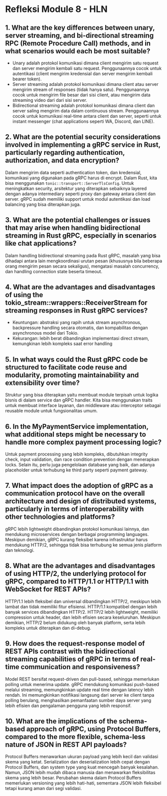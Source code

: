 # Refleksi Module 8 - HLN
## 1. What are the key differences between unary, server streaming, and bi-directional streaming RPC (Remote Procedure Call) methods, and in what scenarios would each be most suitable?
- Unary adalah protokol komunikasi dimana client mengirim satu request dan server mengirim kembali satu request. Penggunaannya cocok untuk autentikasi (client mengirim kredensial dan server mengirim kembali bearer token).
- Server streaming adalah protokol komunikasi dimana client atau server mengirim stream of responses (tidak hanya satu). Penggunaannya cocok untuk mengirim file besar dari sisi client, atau mengirim data streaming video dari dari sisi server.
- Bidirectional streaming adalah protokol komunikasi dimana client dan server saling mengirim data dalam continuous stream. Penggunaannya cocok untuk komunikasi real-time antara client dan server, seperti untuk instant messenger (chat applications seperti WA, Discord, dan LINE).

## 2. What are the potential security considerations involved in implementing a gRPC service in Rust, particularly regarding authentication, authorization, and data encryption?
Dalam mengirim data seperti authentication token, dan kredensial, komunikasi yang digunakan pada gRPC harus di encrypt. Dalam Rust, kita bisa menggunakan  `tonic::transport::ServerTlsConfig`.
Untuk meningkatkan security, arsitektur yang diterapkan sebaiknya layered dengan adanya intermediary seperti proxy dan gateway antara client dan server. gRPC sudah memiliki support untuk modul autentikasi dan load balancing yang bisa diterapkan juga.

## 3. What are the potential challenges or issues that may arise when handling bidirectional streaming in Rust gRPC, especially in scenarios like chat applications?
Dalam handling bidirectional streaming pada Rust gRPC, masalah yang bisa dihadapi antara lain mengkoordinasi urutan pesan (khususnya bila beberapa orang mengirim pesan secara sekaligus), mengatasi masalah concurrency, dan handling connection state beserta timeout.

## 4. What are the advantages and disadvantages of using the tokio_stream::wrappers::ReceiverStream for streaming responses in Rust gRPC services?
- Keuntungan: abstraksi yang rapih untuk stream asynchronous, backpressure handling secara otomatis, dan kompabilitas dengan asynchronous model dari Tokio.
- Kekurangan: lebih berat dibandingkan implementasi direct stream, kemungkinan lebih kompleks saat error handling

## 5. In what ways could the Rust gRPC code be structured to facilitate code reuse and modularity, promoting maintainability and extensibility over time?
Struktur yang bisa diterapkan yaitu membuat module terpisah untuk logika bisnis di dalam service dan gRPC handler. Kita bisa menggunakan traits untuk membuat interface layanan, dan middleware atau interceptor sebagai reusable module untuk fungsionalitas umum.

## 6. In the MyPaymentService implementation, what additional steps might be necessary to handle more complex payment processing logic?
Untuk payment processing yang lebih kompleks, dibutuhkan integrity check, input validation, dan race condition prevention dengan menerapkan locks. Selain itu, perlu juga pengelolaan database yang baik, dan adanya placeholder untuk terhubung ke third party seperti payment gateway.

## 7. What impact does the adoption of gRPC as a communication protocol have on the overall architecture and design of distributed systems, particularly in terms of interoperability with other technologies and platforms?
gRPC lebih lightweight dibandingkan protokol komunikasi lainnya, dan mendukung microservices dengan berbagai programming languages. Meskipun demikian, gRPC kurang fleksibel karena infrastruktur harus mendukung HTTP/2, sehingga tidak bisa terhubung ke semua jenis platform dan teknologi.

## 8. What are the advantages and disadvantages of using HTTP/2, the underlying protocol for gRPC, compared to HTTP/1.1 or HTTP/1.1 with WebSocket for REST APIs?
HTTP/1.1 lebih fleksibel dan universal dibandingkan HTTP/2, meskipun lebih lambat dan tidak memiliki fitur efisiensi. HTTP/1.1 kompatibel dengan lebih banyak services dibandingkan HTTP/2. HTTP/2 lebih lightweight, memiliki compression untuk header, dan lebih efisien secara keseluruhan. Meskipun demikian, HTTP/2 belum didukung oleh banyak platform, serta lebih kompleks untuk diterapkan dan di-debug.

## 9. How does the request-response model of REST APIs contrast with the bidirectional streaming capabilities of gRPC in terms of real-time communication and responsiveness?
Model REST bersifat request-driven dan pull-based, sehingga memerlukan polling untuk menerima update. gRPC mendukung komunikasi push-based melalui streaming, memungkinkan update real time dengan latency lebih rendah. Ini memungkinkan notifikasi langsung dari server ke client tanpa polling berulang, menghasilkan pemanfaatan sumber daya server yang lebih efisien dan pengalaman pengguna yang lebih responsif.

## 10. What are the implications of the schema-based approach of gRPC, using Protocol Buffers, compared to the more flexible, schema-less nature of JSON in REST API payloads?
Protocol Buffers menawarkan ukuran payload yang lebih kecil dan validasi skema yang ketat. Serialization dan deserialization lebih cepat dengan Protocol Buffers, dan system type yang kuat mencegah banyak kesalahan. Namun, JSON lebih mudah dibaca manusia dan menawarkan fleksibilitas skema yang lebih besar. Perubahan skema dalam Protocol Buffers memerlukan versioning yang lebih hati-hati, sementara JSON lebih fleksibel tetapi kurang aman dari segi validasi.
